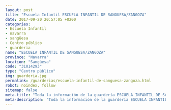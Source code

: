 ```yaml
---
layout: post
title: "Escuela Infantil ESCUELA INFANTIL DE SANGUESA/ZANGOZA"
date: 2017-09-20 20:57:05 +0200
categories:
- Escuela Infantil
- navarra
- sangüesa
- Centro público
- guarderia
name: "ESCUELA INFANTIL DE SANGUESA/ZANGOZA"
province: "Navarra"
location: "Sangüesa"
code: "31014293"
type: "Centro público"
img: guarderia.jpg
permalink: /guarderias/escuela-infantil-de-sanguesa-zangoza.html
robot: noindex, follow
sitemap: false
meta-title: "Toda la información de la guardería ESCUELA INFANTIL DE SANGUESA/ZANGOZA"
meta-description: "Toda la información de la guardería ESCUELA INFANTIL DE SANGUESA/ZANGOZA"
---
```

